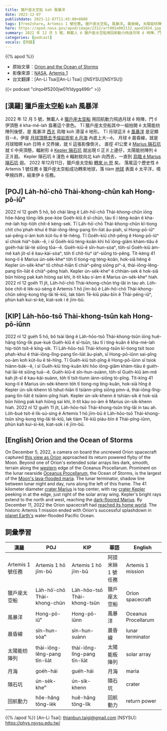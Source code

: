 ```yaml
---
title: 獵戶座太空船 kah 風暴洋
date: 2023-12-07
publishdate: 2023-12-07T11:45:00+0800
tags: [free2share, Artemis 1 號任務, 獵戶座太空船, 風暴洋, 晨昏線, 太陽能枋陣列, 月海, 隕石坑, 回航動力]
hero: https://apod.nasa.gov/apod/image/2312/art001e002132_apod1024.jpg
summary: 2022 年 12 月 5 號，無載人 ê 獵戶座太空船用回航動力飛過月球 ê 時陣，鬥 tī 伊頂懸 ê kha-mé-lah 翕著這个景色。
categories: [podcast]
vocals: [阿錕]
---
```


{{% apod %}}

- 原始文章：[Orion and the Ocean of Storms](https://apod.nasa.gov/apod/ap231207.html)
- 影像來源：[NASA](https://www.nasa.gov/), [Artemis 1](https://www.nasa.gov/artemis-1)
- 台文翻譯：[An-Li Tsai][An-Li Tsai] ([NSYSU][NSYSU])

{{< podcast "clrqo4f5200jw01t1dygq496r" >}}

## [漢羅] 獵戶座太空船 kah 風暴洋
2022 年 12 月 5 號，無載人 ê [獵戶座太空船][this view as Orion] 用回航動力飛過月球 ê 時陣，鬥 tī 伊頂懸 ê kha-mé-lah 翕著這个景色。
Tī 獵戶座太空船其中一組拍開 ê 太陽能枋陣列後壁，是 風暴洋 [西爿][western] 烏暗 koh 滑溜 ê 地形。
Tī 月球這爿 ê [風暴洋][Oceanus Procellarum] 是足顯目--ê，伊是 [月球頂懸去予熔岩崁牢 ê 月海][Moon's lava-flooded maria] 內底上大--ê。
月球 ê 晨昏線，就是月球暗暝 kah 日時 ê 交界線，就 tī 這張影像倒爿。
直徑 41公里 ê [Marius 隕石坑][crater Marius] 就 tī 中央頂懸，輻射形 ê [Kepler 隕石坑][crater Kepler] 就出現 tī 正爿上邊仔，太陽能枋陣列 ê 正爿遐。
Kepler 隕石坑 ê 淺色 ê 輻射紋向北 kah 向西去，一直到 [烏暗 ê Marius 隕石坑][dark-floored Marius] 遐。
2022 年12月11日，獵戶座太空船 [轉來 in 兜][reached its home world] 矣。
落尾這个歷史性 ê Artemis 1 號任務 ê 獵戶座太空船成功轉來地球，落 tiàm [地球][planet Earth's] 表面 ê 太平洋，噴甲規四界，結束伊 ê 任務。

## [POJ] La̍h-hō͘-chō Thài-khong-chûn kah Hong-pō-iûⁿ
2022 nî 12 goe̍h 5 hō, bô chài lâng ê La̍h-hō͘-chō Thài-khong-chûn iōng hôe-hâng tōng-le̍k poe-kòe Goe̍h-kiû ê sî-chūn, tàu tī i téng-koân ê kha-mé-lah hip-tio̍h chit-ê kéng-sek.
Tī La̍h-hō͘-chō Thài-khong-chûn kî-tiong chi̍t cho͘ phah-khui ê thài-iông-lêng-pang tīn-lia̍t āu-piah, sī Hong-pō-iûⁿ sai-pêng o͘-àm koh ku̍t-liu ê tē-hêng.
Tī Goe̍h-kiû chit-pêng ê Hong-pō-iûⁿ sī chiok hiáⁿ-ba̍k--ê, i sī Goe̍h-kiû téng-koân khì hō͘ iông-giâm khàm-tiâu ê goe̍h-hái lāi-té siōng tōa--ê.
Goe̍h-kiû-ê sîn-hun-sòaⁿ, to̍h-sī Goe̍h-kiû àm-mê kah ji̍t-sî ê kau-kài-sòaⁿ, to̍h tī chit-tiuⁿ iáⁿ-siōng tò-pêng.
Ti̍t-kèng 41 kong-lí ê Marius ún-se̍k-kheⁿ to̍h tī tiong-ng téng-koân, hok-siā hêng ê Kepler ún-se̍k-kheⁿ tō chhut-hiān tī chiàⁿ-pêng siōng piⁿ-á, thài-iông-lêng-pang tīn-lia̍t ê chiàⁿ-pêng hiah.
Kepler ún-se̍k-kheⁿ ê chhián-sek ê hok-siā bûn hiòng pak kah hiòng sai khì, it-ti̍t kàu o͘-àm ê Marius ún-se̍k-kheⁿ hiah.
2022 nî 12 goe̍h 11 ji̍t, La̍h-hō͘-chō Thài-khong-chûn tńg-lâi in tau ah.
Lo̍h-bóe chit-ê le̍k-sú-sèng ê Artemis 1 hō jīm-bū ê La̍h-hō͘-chō Thài-khong-chûn sêng-kong tńg-lâi tē-kiû, lak tiàm Tē-kiû piáu-bīn ê Thài-pêng-iûⁿ, phùn kah kui-sì-kè, kiat-sok i ê jīm-bū.

## [KIP] La̍h-hōo-tsō Thài-khong-tsûn kah Hong-pō-iûnn
2022 nî 12 gue̍h 5 hō, bô tsài lâng ê La̍h-hōo-tsō Thài-khong-tsûn iōng huê-hâng tōng-li̍k pue-kuè Gue̍h-kiû ê sî-tsūn, tàu tī i tíng-kuân ê kha-mé-lah hip-tio̍h tsit-ê kíng-sik.
Tī La̍h-hōo-tsō Thài-khong-tsûn kî-tiong tsi̍t tsoo phah-khui ê thài-iông-lîng-pang tīn-lia̍t āu-piah, sī Hong-pō-iûnn sai-pîng oo-àm koh ku̍t-liu ê tē-hîng.
Tī Gue̍h-kiû tsit-pîng ê Hong-pō-iûnn sī tsiok hiánn-ba̍k--ê, i sī Gue̍h-kiû tíng-kuân khì hōo iông-giâm khàm-tiâu ê gue̍h-hái lāi-té siōng tuā--ê.
Gue̍h-kiû-ê sîn-hun-suànn, to̍h-sī Gue̍h-kiû àm-mê kah ji̍t-sî ê kau-kài-suànn, to̍h tī tsit-tiunn iánn-siōng tò-pîng.
Ti̍t-kìng 41 kong-lí ê Marius ún-se̍k-khenn to̍h tī tiong-ng tíng-kuân, hok-siā hîng ê Kepler ún-si̍k-khenn tō tshut-hiān tī tsiànn-pîng siōng pinn-á, thài-iông-lîng-pang tīn-lia̍t ê tsiànn-pîng hiah.
Kepler ún-si̍k-khenn ê tshián-sik ê hok-siā bûn hiòng pak kah hiòng sai khì, it-ti̍t kàu oo-àm ê Marius ún-si̍k-khenn hiah.
2022 nî 12 gue̍h 11 ji̍t, La̍h-hōo-tsō Thài-khong-tsûn tńg-lâi in tau ah.
Lo̍h-bué tsit-ê li̍k-sú-sìng ê Artemis 1 hō jīm-bū ê La̍h-hōo-tsō Thài-khong-tsûn sîng-kong tńg-lâi tē-kiû, lak tiàm Tē-kiû piáu-bīn ê Thài-pîng-iûnn, phùn kah kui-sì-kè, kiat-sok i ê jīm-bū.

## [English] Orion and the Ocean of Storms

On December 5, 2022, a camera on board the uncrewed Orion spacecraft captured [this view as Orion][this view as Orion] approached its return powered flyby of the Moon.
Beyond one of Orion's extended solar arrays lies dark, smooth, terrain along the [western][western] edge of the Oceanus Procellarum.
Prominent on the lunar nearside [Oceanus Procellarum][Oceanus Procellarum], the Ocean of Storms, is the largest of the [Moon's lava-flooded maria][Moon's lava-flooded maria].
The lunar terminator, shadow line between lunar night and day, runs along the left of this frame.
The 41 kilometer diameter [crater Marius][crater Marius] is top center, with ray [crater Kepler][crater Kepler] peeking in at the edge, just right of the solar array wing.
Kepler's bright rays extend to the north and west, reaching the [dark-floored Marius][dark-floored Marius].
By December 11, 2022 the Orion spacecraft had [reached its home world][reached its home world].
The historic Artemis 1 mission ended with Orion's successful splashdown in [planet Earth's][planet Earth's] water-flooded Pacific Ocean.

## 詞彙學習

|漢羅|POJ|KIP|華語|English|
|-|-|-|-|-|
|Artemis 1 號任務|Artemis 1 hō jīm-bū|Artemis 1 hō jīm-bū|阿提米絲 1 號任務|Artemis 1 mission|
|獵戶座太空船|La̍h-hō͘-chō Thài-khong-chûn|La̍h-hōo-tsō Thài-khong-tsûn|獵戶座太空船|Orion spacecraft|
|風暴洋|Hong-pō-iûⁿ|Hong-pō-iûnn|風暴洋|Oceanus Procellarum|
|晨昏線|sîn-hun-sòaⁿ|sîn-hun-suànn|晨昏線|lunar terminator|
|太陽能枋陣列|thài-iông-lêng-pang tīn-lia̍t|thài-iông-lîng-pang tīn-lia̍t|太陽能板陣列|solar array|
|月海|goe̍h-hái|gue̍h-hái|月海|maria|
|隕石坑|ún-se̍k-kheⁿ|ún-si̍k-khenn|隕石坑|crater|
|回航動力|hôe-hâng tōng-le̍k|huê-hâng tōng-li̍k|回航動力|return power|

{{% /apod %}}
[An-Li Tsai]: thianbun.taigi@gmail.com
[NSYSU]: https://phys.nsysu.edu.tw/

[copyright]: https://apod.nasa.gov/apod/fap/lib/about_apod.html#srapply
[License]: https://creativecommons.org/licenses/by/3.0/

[this view as Orion]:https://flickr.com/photos/nasa2explore/52547306790/in/album-72177720303788800/
[western]:https://apod.nasa.gov/apod/ap220128.html
[Oceanus Procellarum]:https://earthsky.org/space/new-ideas-about-origin-of-lunar-ocean-of-storms/
[Moon's lava-flooded maria]:https://en.wikipedia.org/wiki/Lunar_mare
[crater Marius]:https://en.wikipedia.org/wiki/Marius_(crater)
[crater Kepler]:https://en.wikipedia.org/wiki/Kepler_(lunar_crater)
[dark-floored Marius]:https://en.wikipedia.org/wiki/Marius_(crater)
[reached its home world]:https://blogs.nasa.gov/artemis/2022/12/11/artemis-i-flight-day-26-orion-splashes-down-concluding-historic-artemis-i-mission/
[planet Earth's]:https://www.nasa.gov/image-feature/apollo-17-astronauts-capture-iconic-blue-marble-50-years-ago

